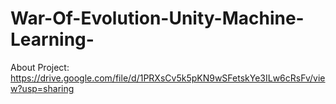 # War-Of-Evolution-Unity-Machine-Learning-

About Project: https://drive.google.com/file/d/1PRXsCv5k5pKN9wSFetskYe3ILw6cRsFv/view?usp=sharing
